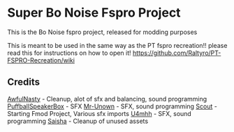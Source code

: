 # Super Bo Noise Fspro Project
This is the Bo Noise fspro project, released for modding purposes

 This is meant to be used in the same way as the PT fspro recreation!! 
 please read this for instructions on how to open it! https://github.com/Raltyro/PT-FSPRO-Recreation/wiki 
## Credits
[AwfulNasty](https://github.com/AwfulNasty) - Cleanup, alot of sfx and balancing, sound programming
[PuffballSpeakerBox](https://github.com/PuffballSpeakerBox) - SFX
[Mr-Unown](https://github.com/Mr-Unown) - SFX, sound programming
[Scout](https://github.com/scoutthesnow) - Starting Fmod Project, Various sfx imports
[U4mhh](https://github.com/U4mhh) - SFX, sound programming
[Saisha](https://github.com/SaiashaDoesTheSeck) - Cleanup of unused assets
